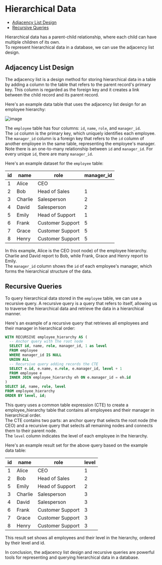 # Hierarchical Data
- [Adjacency List Design](#adjacency-list-design)
- [Recursive Queries](#recursive-queries)

Hierarchical data has a parent-child relationship, where each child can have multiple children of its own. <br>
To represent hierarchical data in a database, we can use the adjacency list design.

## Adjacency List Design
The adjacency list is a design method for storing hierarchical data in a table by adding a column to the table that refers to the parent record's primary key. This column is regarded as the foreign key and it creates a link between the child record and its parent record.

Here's an example data table that uses the adjacency list design for an employee hierarchy:

![image](https://user-images.githubusercontent.com/46085656/227180540-3dead881-7f34-4a15-9520-0bab2ac2b976.png)

The `employee` table has four columns: `id`, `name`, `role`, and `manager_id`. <br>
The `id` column is the primary key, which uniquely identifies each employee. <br>
The `manager_id` column is a foreign key that refers to the `id` column of another employee in the same table, representing the employee's manager. <br>
Note there is an one-to-many relationship between `id` and `manager_id`. For every unique `id`, there are many `manager_id`.

Here's an example dataset for the `employee` table:

id | name | role | manager_id
--|--|--|--
1 | Alice | CEO |
2 | Bob | Head of Sales | 1
3 | Charlie | Salesperson | 2
4 | David | Salesperson | 2
5 | Emily | Head of Support | 1
6 | Frank | Customer Support | 5
7 | Grace | Customer Support | 5
8 | Henry | Customer Support | 5
  
In this example, Alice is the CEO (root node) of the employee hierarchy. <br>
Charlie and David report to Bob, while Frank, Grace and Henry report to Emily. <br>
The `manager_id` column shows the `id` of each employee's manager, which forms the hierarchical structure of the data.

## Recursive Queries
To query hierarchical data stored in the `employee` table, we can use a recursive query. A recursive query is a query that refers to itself, allowing us to traverse the hierarchical data and retrieve the data in a hierarchical manner.

Here's an example of a recursive query that retrieves all employees and their manager in hierarchical order:

```sql
WITH RECURSIVE employee_hierarchy AS (
  -- Anchor query with the root node
  SELECT id, name, role, manager_id, 1 as level
  FROM employee
  WHERE manager_id IS NULL
  UNION ALL
  -- Recursive query adding records the CTE
  SELECT e.id, e.name, e.role, e.manager_id, level + 1
  FROM employee e
  INNER JOIN employee_hierarchy eh ON e.manager_id = eh.id
)
SELECT id, name, role, level
FROM employee_hierarchy
ORDER BY level, id;
```

This query uses a common table expression (CTE) to create a employee_hierarchy table that contains all employees and their manager in hierarchical order. <br>
The CTE contains two parts: an anchor query that selects the root node (the CEO) and a recursive query that selects all remaining nodes and connects them to their parent node. <br>
The `level` column indicates the level of each employee in the hierarchy.

Here's an example result set for the above query based on the example data table:

id | name | role | level 
--|--|--|--
1 | Alice   | CEO                  |     1
2 | Bob     | Head of Sales        |     2
5 | Emily   | Head of Support      |     2
3 | Charlie | Salesperson          |     3
4 | David   | Salesperson          |     3
6 | Frank   | Customer Support     |     3
7 | Grace   | Customer Support     |     3
8 | Henry   | Customer Support     |     3
  
This result set shows all employees and their level in the hierarchy, ordered by their level and id.

In conclusion, the adjacency list design and recursive queries are powerful tools for representing and querying hierarchical data in a database.
